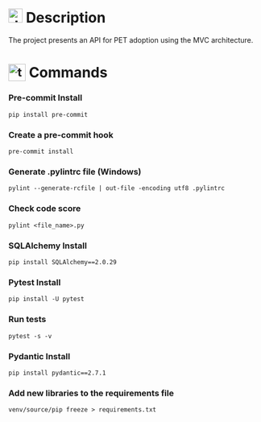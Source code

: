 # <img src="https://github.com/user-attachments/assets/caabfdf0-0f9e-44a3-8200-c6579fe87887" alt="description icon" width="28"> Description
The project presents an API for PET adoption using the MVC architecture.

# <sub><img src="https://github.com/user-attachments/assets/2bd91f82-43a7-44c6-8fb3-eaa3ca20089e" alt="terminal icon" width="34"></sub> Commands
### Pre-commit Install
```
pip install pre-commit
```

### Create a pre-commit hook
```
pre-commit install
```

### Generate .pylintrc file (Windows)
```
pylint --generate-rcfile | out-file -encoding utf8 .pylintrc
```

### Check code score
```
pylint <file_name>.py
```

### SQLAlchemy Install
```
pip install SQLAlchemy==2.0.29
```

### Pytest Install
```
pip install -U pytest
```

### Run tests
```
pytest -s -v
```

### Pydantic Install
```
pip install pydantic==2.7.1
```

### Add new libraries to the requirements file
```
venv/source/pip freeze > requirements.txt
```
